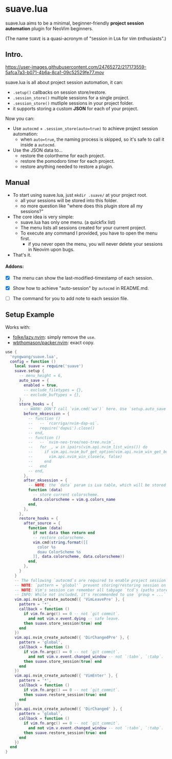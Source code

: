suave.lua
===


suave.lua aims to be a minimal,
beginner-friendly **project session automation** plugin
for NeoVim beginners.

(The name `SUAVE` is a quasi-acronym of "`S`ession in L`UA` for `V`im `E`nthusiasts".)  


## Intro.


https://user-images.githubusercontent.com/24765272/217173559-5afca7a3-b071-4b6a-8ca1-09c52529fe77.mov



suave.lua is all about project session automation, it can:

- `.setup()` callbacks on session store/restore.
- `.session_store()` multiple sessions for a single project.
- `.session_store()` mutliple sessions in your project folder.
- it supports storing a custom **JSON** for each of your project.


Now you can:

- Use `autocmd` + `.session_store(auto=true)` to achieve project session automation:
  - when `auto=true`, the naming process is skipped, so it's safe to call it inside a `autocmd`.
- Use the JSON data to...
  - restore the colortheme for each project.
  - restore the pomodoro timer for each project.
  - restore anything needed to restore a plugin.


## Manual

- To start using suave.lua, just `mkdir .suave/` at your project root.
  - all your sessions will be stored into this folder.
  - no more question like "where does this plugin store all my sessions?"
- The core idea is very simple:
  - suave.lua has only one menu. (a quickfix list)
  - The menu lists all sessions created for your current project.
  - To execute any command I provided, you have to open the menu first.
    - if you never open the menu, you will never delete your sessions in Neovim upon bugs.
- That's it.


#### Addons:

- [x] The menu can show the last-modified-timestamp of each session.
- [x] Show how to achieve "auto-session" by `autocmd` in README.md.
- [ ] The command for you to add note to each session file.


## Setup Example

Works with:
- [folke/lazy.nvim](https://github.com/folke/lazy.nvim): simply remove the `use`.
- [wbthomason/packer.nvim](https://github.com/wbthomason/packer.nvim): exact copy.

```lua
use {
  'nyngwang/suave.lua',
  config = function ()
    local suave = require('suave')
    suave.setup {
      -- menu_height = 6,
      auto_save = {
        enabled = true,
        -- exclude_filetypes = {},
        -- exclude_buftypes = {},
      },
      store_hooks = {
        -- WARN: DON'T call `vim.cmd('wa')` here. Use `setup.auto_save` instead. (See #4)
        before_mksession = {
          -- function ()
          --   -- `rcarriga/nvim-dap-ui`.
          --   require('dapui').close()
          -- end,
          -- function ()
          --   -- `nvim-neo-tree/neo-tree.nvim`.
          --   for _, w in ipairs(vim.api.nvim_list_wins()) do
          --     if vim.api.nvim_buf_get_option(vim.api.nvim_win_get_buf(w), 'ft') == 'neo-tree' then
          --       vim.api.nvim_win_close(w, false)
          --     end
          --   end
          -- end,
        },
        after_mksession = {
          -- NOTE: the `data` param is Lua table, which will be stored in json format under `.suave/` folder.
          function (data)
            -- store current colorscheme.
            data.colorscheme = vim.g.colors_name
          end,
        },
      },
      restore_hooks = {
        after_source = {
          function (data)
            if not data then return end
            -- restore colorscheme.
            vim.cmd(string.format([[
              color %s
              doau ColorScheme %s
            ]], data.colorscheme, data.colorscheme))
          end,
        },
      }
    }
    -- The following `autocmd`s are required to enable project session automation.
    -- NOTE: `pattern = 'global'` prevent storing/restoring session on `tcd`.
    -- NOTE: Vim's session can remember all tabpage `tcd`s (paths stored by `:tcd`).
    -- INFO: While not included, it's recommended to use `group = ...` for your autocmd.
    vim.api.nvim_create_autocmd({ 'VimLeavePre' }, {
      pattern = '*',
      callback = function ()
        if vim.fn.argc() == 0 -- not `git commit`.
          and not vim.v.event.dying -- safe leave.
        then suave.store_session(true) end
      end
    })
    vim.api.nvim_create_autocmd({ 'DirChangedPre' }, {
      pattern = 'global',
      callback = function ()
        if vim.fn.argc() == 0 -- not `git commit`.
          and not vim.v.event.changed_window -- not `:tabn`, `:tabp`.
        then suave.store_session(true) end
      end
    })
    vim.api.nvim_create_autocmd({ 'VimEnter' }, {
      pattern = '*',
      callback = function ()
        if vim.fn.argc() == 0 -- not `git_commit`.
        then suave.restore_session(true) end
      end
    })
    vim.api.nvim_create_autocmd({ 'DirChanged' }, {
      pattern = 'global',
      callback = function ()
        if vim.fn.argc() == 0 -- not `git_commit`.
          and not vim.v.event.changed_window -- not `:tabn`, `:tabp`.
        then suave.restore_session(true) end
      end
    })
  end
}
```
